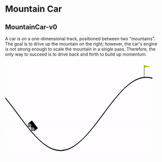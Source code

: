 # Mountain Car

## MountainCar-v0

A car is on a one-dimensional track, positioned between two "mountains". The goal is to drive up the mountain on the right; however, the car's engine is not strong enough to scale the mountain in a single pass. Therefore, the only way to succeed is to drive back and forth to build up momentum.

![MountainCar-v0](../images/mountain-car-v0.gif)